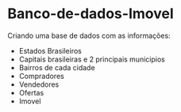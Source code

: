 # Banco-de-dados-Imovel


 Criando uma base de dados com as informações:

- Estados Brasileiros
- Capitais brasileiras e 2 principais municipios
- Bairros de cada cidade
- Compradores 
- Vendedores
- Ofertas
- Imovel


